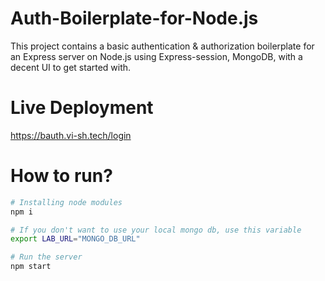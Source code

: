 # Auth-Boilerplate-for-Node.js
This project contains a basic authentication & authorization boilerplate for an Express server on Node.js using Express-session, MongoDB, with a decent UI to get started with.

# Live Deployment
https://bauth.vi-sh.tech/login

# How to run?
```sh
# Installing node modules
npm i

# If you don't want to use your local mongo db, use this variable
export LAB_URL="MONGO_DB_URL"

# Run the server
npm start
```
